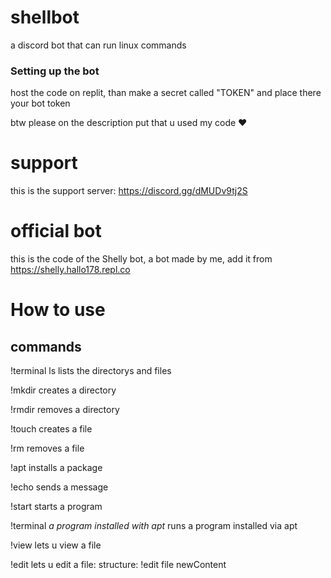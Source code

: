 # shellbot
a discord bot that can run linux commands

### Setting up the bot

host the code on replit, than make a secret called "TOKEN" and place there your bot token

btw please on the description put that u used my code ❤

# support

this is the support server: https://discord.gg/dMUDv9tj2S

# official bot

this is the code of the Shelly bot, a bot made by me, add it from https://shelly.hallo178.repl.co

# How to use

## commands

!terminal ls
lists the directorys and files

!mkdir
creates a directory

!rmdir
removes a directory

!touch
creates a file

!rm
removes a file

!apt
installs a package

!echo
sends a message

!start
starts a program

!terminal *a program installed with apt*
runs a program installed via apt

!view lets u view a file

!edit lets u edit a file: structure: !edit file newContent
